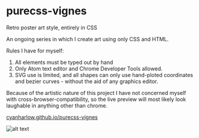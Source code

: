 # purecss-vignes
Retro poster art style, entirely in CSS

An ongoing series in which I create art using only CSS and HTML.

Rules I have for myself:

1. All elements must be typed out by hand
2. Only Atom text editor and Chrome Developer Tools allowed.
3. SVG use is limited, and all shapes can only use hand-ploted coordinates and bezier curves - without the aid of any graphics editor.

Because of the artistic nature of this project I have not concerned myself with cross-browser-compatibility, so the live preview will most likely look laughable in anything other than chrome.

[cyanharlow.github.io/purecss-vignes](https://cyanharlow.github.io/purecss-vignes/)

![alt text](https://raw.githubusercontent.com/cyanharlow/purecss-vignes/master/preview.jpg)
